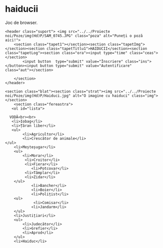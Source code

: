 # haiducii
Joc de browser.
<!DOCTYPE html>
<html lang="en">
<head>
    <meta charset="UTF-8">
    <meta http-equiv="X-UA-Compatible" content="IE=edge">
    <meta name="viewport" content="width=device-width, initial-scale=1.0">
    <title>Șablon(Hd)</title>
    <link rel="stylesheet"  href="./Haiducii.css"> 
    
</head>


<body class="fundal">
   
    <header class="suport"> <img src="../../Proiecte noi/Poze/img(Hd)P/SAM_0745.JPG" class="poza" alt="Puneți o poză aici!"> 
        <section class="tapet1"></section><section class="tapetImg"></section><section class="tapetTitlu1">HAIDUCII</section><section class="tapetLog"><section class="ora"><input type="time" class="ceas"></section>
            <input button  type="submit" value="Înscriere" class="ins"></button><input button type="submit" value="Autentificare" class="aut"></section>

        </section>  
    </header>

    <section class="blat"><section class="strat"><img src="../../Proiecte noi/Poze/img(Hd)P/Haiduci.jpg" alt="O imagine cu haiduci" class="img"></section>
        <section class="fereastra"> 
       <ol id="lista"> 
   
      VODĂ<br><br>  
       <li>Iobag</li>
       <li>Țăran liber</li>
       <ul>
            <li>Agricultor</li> 
            <li>Crescător de animale</li>
    </ul>  
        <li>Meșteșugar</li>
        <ul>
            <li>Morar</li>
             <li>Croitor</li>
             <li>Fierar</li>
                <li>Potcovar</li>
             <li>Tâmplar</li>
             <li>Zidar</li>
        </ul>
                <li>Bancher</li>
                <li>Boier</li>
                <li>Polițist</li>
        <ul>
                 <li>Comisar</li>
                <li>Jandarm</li>
        </ul> 
        <li>Justițiari</li>
        <ul>  
            <li>Judecător</li>
            <li>Grefier</li>
            <li>Aprod</li>
        </ul>   
        <li>Haiduc</li>
    
</ol>
</section></section>


<link rel="script"  href="./Haiducii.js">
</body>



</html>
